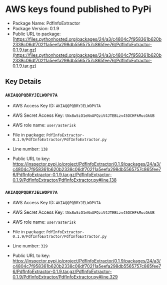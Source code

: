 # AWS keys found published to PyPi

* Package Name: PdfInfoExtractor
* Package Version: 0.1.9
* Public URL to package: [https://files.pythonhosted.org/packages/24/a3/c4804c7f958361b620b2338c06df70211a5eefa298db5565757c865fee76/PdfInfoExtractor-0.1.9.tar.gz](https://files.pythonhosted.org/packages/24/a3/c4804c7f958361b620b2338c06df70211a5eefa298db5565757c865fee76/PdfInfoExtractor-0.1.9.tar.gz)

## Key Details

### `AKIAQQPQBRYJELWOPV7A`

* AWS Access Key ID: `AKIAQQPQBRYJELWOPV7A`
* AWS Secret Access Key: `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` 
* AWS role name: `user/asterisk`
* File in package: `PdfInfoExtractor-0.1.9/PdfInfoExtractor/PdfInfoExtractor.py`
* Line number: `138`

* Public URL to key: https://inspector.pypi.io/project/PdfInfoExtractor/0.1.9/packages/24/a3/c4804c7f958361b620b2338c06df70211a5eefa298db5565757c865fee76/PdfInfoExtractor-0.1.9.tar.gz/PdfInfoExtractor-0.1.9/PdfInfoExtractor/PdfInfoExtractor.py#line.138



### `AKIAQQPQBRYJELWOPV7A`

* AWS Access Key ID: `AKIAQQPQBRYJELWOPV7A`
* AWS Secret Access Key: `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` 
* AWS role name: `user/asterisk`
* File in package: `PdfInfoExtractor-0.1.9/PdfInfoExtractor/PdfInfoExtractor.py`
* Line number: `329`

* Public URL to key: https://inspector.pypi.io/project/PdfInfoExtractor/0.1.9/packages/24/a3/c4804c7f958361b620b2338c06df70211a5eefa298db5565757c865fee76/PdfInfoExtractor-0.1.9.tar.gz/PdfInfoExtractor-0.1.9/PdfInfoExtractor/PdfInfoExtractor.py#line.329


